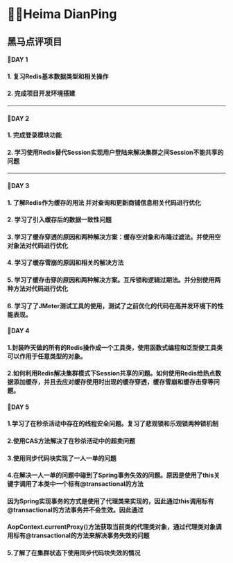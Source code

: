 # ✍🏻Heima DianPing

## 黑马点评项目

#### 🤔DAY 1

#### 1. 复习Redis基本数据类型和相关操作

#### 2. 完成项目开发环境搭建

---

#### 🧐DAY 2

#### 1. 完成登录模块功能

#### 2. 学习使用Redis替代Session实现用户登陆来解决集群之间Session不能共享的问题

---

#### 🙁DAY 3

#### 1. 了解Redis作为缓存的用法 并对查询和更新商铺信息相关代码进行优化

#### 2. 学习了引入缓存后的数据一致性问题

#### 3. 学习了缓存穿透的原因和两种解决方案：缓存空对象和布隆过滤法。并使用空对象法对代码进行优化

#### 4. 学习了缓存雪崩的原因和相关的解决方法

#### 5. 学习了缓存击穿的原因和两种解决方案。互斥锁和逻辑过期法。并分别使用两种方法对代码进行优化

#### 6. 学习了了JMeter测试工具的使用，测试了之前优化的代码在高并发环境下的性能表现。

#### 🙁DAY 4

#### 1.封装昨天做的所有的Redis操作成一个工具类，使用函数式编程和泛型使工具类可以作用于任意类型的对象。

#### 2.如何利用Redis解决集群模式下Session共享的问题。如何使用Redis给热点数据添加缓存，并且去应对缓存使用时出现的缓存穿透，缓存雪崩和缓存击穿等问题。

#### 🧐DAY 5

#### 1.学习了在秒杀活动中存在的线程安全问题。复习了悲观锁和乐观锁两种锁机制

#### 2.使用CAS方法解决了在秒杀活动中的超卖问题

#### 3.使用同步代码块实现了一人一单的问题

#### 4.在解决一人一单的问题中碰到了Spring事务失效的问题。原因是使用了this关键字调用了本类中一个标有@transactional的方法
#### 因为Spring实现事务的方式是使用了代理类来实现的，因此通过this调用标有@transactional的方法事务并不会生效。因此通过
#### AopContext.currentProxy()方法获取当前类的代理类对象，通过代理类对象调用标有@transactional的方法来解决事务失效的问题

#### 5.了解了在集群状态下使用同步代码块失效的情况